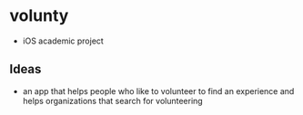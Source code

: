 # volunty
- iOS academic project

## Ideas
- an app that helps people who like to volunteer to find an experience 
and helps organizations that search for volunteering
